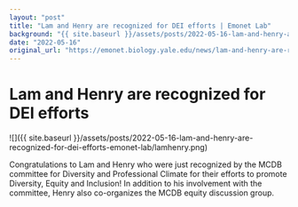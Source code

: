 ```yaml
---
layout: "post"
title: "Lam and Henry are recognized for DEI efforts | Emonet Lab"
background: "{{ site.baseurl }}/assets/posts/2022-05-16-lam-and-henry-are-recognized-for-dei-efforts-emonet-lab/lamhenry.png"
date: "2022-05-16"
original_url: "https://emonet.biology.yale.edu/news/lam-and-henry-are-recognized-dei-efforts"
---
```

# Lam and Henry are recognized for DEI efforts

![]({{ site.baseurl }}/assets/posts/2022-05-16-lam-and-henry-are-recognized-for-dei-efforts-emonet-lab/lamhenry.png)

Congratulations to Lam and Henry who were just recognized by the MCDB committee for Diversity and Professional Climate for their efforts to promote Diversity, Equity and Inclusion! In addition to his involvement with the committee, Henry also co-organizes the MCDB equity discussion group.